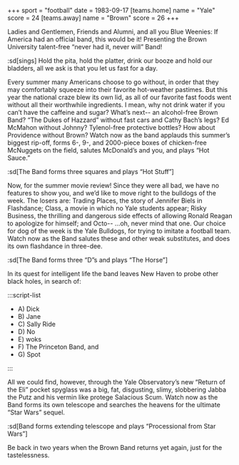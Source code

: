 +++
sport = "football"
date = 1983-09-17
[teams.home]
name = "Yale"
score = 24
[teams.away]
name = "Brown"
score = 26
+++

Ladies and Gentlemen, Friends and Alumni, and all you Blue Weenies: If America had an official band, this would be it! Presenting the Brown University talent-free “never had it, never will” Band!

:sd[sings] Hold the pita, hold the platter, drink our booze and hold our bladders, all we ask is that you let us fast for a day.

Every summer many Americans choose to go without, in order that they may comfortably squeeze into their favorite hot-weather pastimes. But this year the national craze blew its own lid, as all of our favorite fast foods went without all their worthwhile ingredients. I mean, why not drink water if you can’t have the caffeine and sugar? What’s next-- an alcohol-free Brown Band? “The Dukes of Hazzard” without fast cars and Cathy Bach’s legs? Ed McMahon without Johnny? Tylenol-free protective bottles? How about Providence without Brown? Watch now as the band applauds this summer’s biggest rip-off, forms 6-, 9-, and 2000-piece boxes of chicken-free McNuggets on the field, salutes McDonald’s and you, and plays “Hot Sauce.”

:sd[The Band forms three squares and plays “Hot Stuff”]

Now, for the summer movie review! Since they were all bad, we have no features to show you, and we’d like to move right to the bulldogs of the week. The losers are: Trading Places, the story of Jennifer Biels in Flashdance; Class, a movie in which no Yale students appear; Risky Business, the thrilling and dangerous side effects of allowing Ronald Reagan to apologize for himself; and Octo-- …oh, never mind that one. Our choice for dog of the week is the Yale Bulldogs, for trying to imitate a football team. Watch now as the Band salutes these and other weak substitutes, and does its own flashdance in three-dee.

:sd[The Band forms three “D”s and plays “The Horse”]

In its quest for intelligent life the band leaves New Haven to probe other black holes, in search of:

:::script-list

- A) Dick
- B) Jane
- C) Sally Ride
- D) No
- E) woks
- F) The Princeton Band, and
- G) Spot

:::

All we could find, however, through the Yale Observatory’s new “Return of the Eli” pocket spyglass was a big, fat, disgusting, slimy, slobbering Jabba the Putz and his vermin like protege Salacious Scum. Watch now as the Band forms its own telescope and searches the heavens for the ultimate “Star Wars” sequel.

:sd[Band forms extending telescope and plays “Processional from Star Wars”]

Be back in two years when the Brown Band returns yet again, just for the tastelessness.
